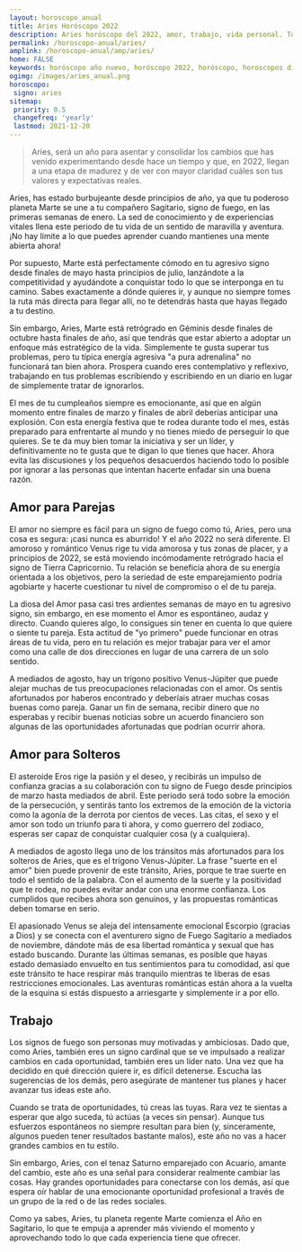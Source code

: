 ```yaml
---
layout: horoscopo_anual
title: Aries Horóscopo 2022 
description: Aries horóscopo del 2022, amor, trabajo, vida personal. Todas las predicciones para Aries 2022 gratis. Disfruta este año nuevo.
permalink: /horoscopo-anual/aries/
amplink: /horoscopo-anual/amp/aries/
home: FALSE
keywords: horóscopo año nuevo, horóscopo 2022, horóscopo, horoscopos diarios gratis del dia de hoy, horóscopo diario gratis,horóscopo ano nuevo 2022, horóscopo esperanza gracia, horoscopo Aries 2022, horoscop, horóscopos gratis, horoscopo Aries, horoscopo Aries 2022 gratis, Tarot, Astrologia, Zodíaco, Aries, horoscopo gratis,tarot en femenino,videncia gratuita,horoscopos gratuitos,horóscopos, astrologia,videncia gratis
ogimg: /images/aries_anual.png
horoscopo:
 signo: aries
sitemap:
 priority: 0.5
 changefreq: 'yearly'
 lastmod: 2021-12-20
---
```





> Aries, será un año para asentar y consolidar los cambios que has venido experimentando desde hace un tiempo y que, en 2022, llegan a una etapa de madurez y de ver con mayor claridad cuáles son tus valores y expectativas reales.


Aries, has estado burbujeante desde principios de año, ya que tu poderoso planeta Marte se une a tu compañero Sagitario, signo de fuego, en las primeras semanas de enero. La sed de conocimiento y de experiencias vitales llena este periodo de tu vida de un sentido de maravilla y aventura. ¡No hay límite a lo que puedes aprender cuando mantienes una mente abierta ahora!

Por supuesto, Marte está perfectamente cómodo en tu agresivo signo desde finales de mayo hasta principios de julio, lanzándote a la competitividad y ayudándote a conquistar todo lo que se interponga en tu camino. Sabes exactamente a dónde quieres ir, y aunque no siempre tomes la ruta más directa para llegar allí, no te detendrás hasta que hayas llegado a tu destino.

Sin embargo, Aries, Marte está retrógrado en Géminis desde finales de octubre hasta finales de año, así que tendrás que estar abierto a adoptar un enfoque más estratégico de la vida. Simplemente te gusta superar tus problemas, pero tu típica energía agresiva "a pura adrenalina" no funcionará tan bien ahora. Prospera cuando eres contemplativo y reflexivo, trabajando en tus problemas escribiendo y escribiendo en un diario en lugar de simplemente tratar de ignorarlos.

El mes de tu cumpleaños siempre es emocionante, así que en algún momento entre finales de marzo y finales de abril deberías anticipar una explosión. Con esta energía festiva que te rodea durante todo el mes, estás preparado para enfrentarte al mundo y no tienes miedo de perseguir lo que quieres. Se te da muy bien tomar la iniciativa y ser un líder, y definitivamente no te gusta que te digan lo que tienes que hacer. Ahora evita las discusiones y los pequeños desacuerdos haciendo todo lo posible por ignorar a las personas que intentan hacerte enfadar sin una buena razón.

## Amor para Parejas

El amor no siempre es fácil para un signo de fuego como tú, Aries, pero una cosa es segura: ¡casi nunca es aburrido! Y el año 2022 no será diferente. El amoroso y romántico Venus rige tu vida amorosa y tus zonas de placer, y a principios de 2022, se está moviendo incómodamente retrógrado hacia el signo de Tierra Capricornio. Tu relación se beneficia ahora de su energía orientada a los objetivos, pero la seriedad de este emparejamiento podría agobiarte y hacerte cuestionar tu nivel de compromiso o el de tu pareja.

La diosa del Amor pasa casi tres ardientes semanas de mayo en tu agresivo signo, sin embargo, en ese momento el Amor es espontáneo, audaz y directo. Cuando quieres algo, lo consigues sin tener en cuenta lo que quiere o siente tu pareja. Esta actitud de "yo primero" puede funcionar en otras áreas de tu vida, pero en tu relación es mejor trabajar para ver el amor como una calle de dos direcciones en lugar de una carrera de un solo sentido.

A mediados de agosto, hay un trígono positivo Venus-Júpiter que puede alejar muchas de tus preocupaciones relacionadas con el amor. Os sentís afortunados por haberos encontrado y deberíais atraer muchas cosas buenas como pareja. Ganar un fin de semana, recibir dinero que no esperabas y recibir buenas noticias sobre un acuerdo financiero son algunas de las oportunidades afortunadas que podrían ocurrir ahora.

## Amor para Solteros

El asteroide Eros rige la pasión y el deseo, y recibirás un impulso de confianza gracias a su colaboración con tu signo de Fuego desde principios de marzo hasta mediados de abril. Este periodo será todo sobre la emoción de la persecución, y sentirás tanto los extremos de la emoción de la victoria como la agonía de la derrota por cientos de veces. Las citas, el sexo y el amor son todo un triunfo para ti ahora, y como guerrero del zodiaco, esperas ser capaz de conquistar cualquier cosa (y a cualquiera).

A mediados de agosto llega uno de los tránsitos más afortunados para los solteros de Aries, que es el trígono Venus-Júpiter. La frase "suerte en el amor" bien puede provenir de este tránsito, Aries, porque te trae suerte en todo el sentido de la palabra. Con el aumento de la suerte y la positividad que te rodea, no puedes evitar andar con una enorme confianza. Los cumplidos que recibes ahora son genuinos, y las propuestas románticas deben tomarse en serio.

El apasionado Venus se aleja del intensamente emocional Escorpio (gracias a Dios) y se conecta con el aventurero signo de Fuego Sagitario a mediados de noviembre, dándote más de esa libertad romántica y sexual que has estado buscando. Durante las últimas semanas, es posible que hayas estado demasiado envuelto en tus sentimientos para tu comodidad, así que este tránsito te hace respirar más tranquilo mientras te liberas de esas restricciones emocionales. Las aventuras románticas están ahora a la vuelta de la esquina si estás dispuesto a arriesgarte y simplemente ir a por ello.

## Trabajo

Los signos de fuego son personas muy motivadas y ambiciosas. Dado que, como Aries, también eres un signo cardinal que se ve impulsado a realizar cambios en cada oportunidad, también eres un líder nato. Una vez que ha decidido en qué dirección quiere ir, es difícil detenerse. Escucha las sugerencias de los demás, pero asegúrate de mantener tus planes y hacer avanzar tus ideas este año.

Cuando se trata de oportunidades, tú creas las tuyas. Rara vez te sientas a esperar que algo suceda, tú actúas (a veces sin pensar). Aunque tus esfuerzos espontáneos no siempre resultan para bien (y, sinceramente, algunos pueden tener resultados bastante malos), este año no vas a hacer grandes cambios en tu estilo.

Sin embargo, Aries, con el tenaz Saturno emparejado con Acuario, amante del cambio, este año es una señal para considerar realmente cambiar las cosas. Hay grandes oportunidades para conectarse con los demás, así que espera oír hablar de una emocionante oportunidad profesional a través de un grupo de la red o de las redes sociales.

Como ya sabes, Aries, tu planeta regente Marte comienza el Año en Sagitario, lo que te empuja a aprender más viviendo el momento y aprovechando todo lo que cada experiencia tiene que ofrecer.